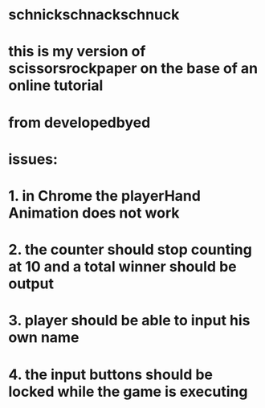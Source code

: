 # schnickschnackschnuck

# this is my version of scissorsrockpaper on the base of an online tutorial
# from developedbyed

# issues:
# 1. in Chrome the playerHand Animation does not work
# 2. the counter should stop counting at 10 and a total winner should be output
# 3. player should be able to input his own name
# 4. the input buttons should be locked while the game is executing
